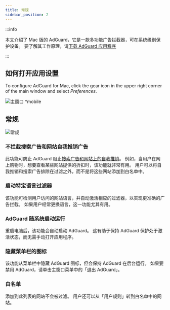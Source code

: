 ```yaml
---
title: 常规
sidebar_position: 2
---
```


:::info

本文介绍了 Mac 版的 AdGuard，它是一款多功能广告拦截器，可在系统级别保护设备。 要了解其工作原理，请[下载 AdGuard 应用程序](https://agrd.io/download-kb-adblock)

:::

## 如何打开应用设置

To configure AdGuard for Mac, click the gear icon in the upper right corner of the main window and select _Preferences_.

![主窗口 \*mobile](https://cdn.adtidy.org/content/kb/ad_blocker/mac/main.png)

## 常规

![常规](https://cdn.adtidy.org/content/kb/ad_blocker/mac/general.png)

### 不拦截搜索广告和网站自我推销广告

此功能可防止 AdGuard 阻止[搜索广告和网站上的自我推销](/general/ad-filtering/search-ads)。 例如，当用户在网上购物时，想要查看某些网站提供的折扣时，该功能就非常有用。 用户可以将自我推销和搜索广告排除在过滤之外，而不是将这些网站添加到白名单中。

### 启动特定语言过滤器

该功能可检测用户访问的网站语言，并自动激活相应的过滤器，以实现更准确的广告拦截。 如果用户经常更换语言，这一功能尤其有用。

### AdGuard 随系统启动运行

重启电脑后，该功能会自动启动 AdGuard。 这有助于保持 AdGuard 保护处于激活状态，而无需手动打开应用程序。

### 隐藏菜单栏的图标

该功能从菜单栏中隐藏 AdGuard 图标，但会保持 AdGuard 在后台运行。 如果要禁用 AdGuard，请单击主窗口菜单中的「退出 AdGuard」。

### 白名单

添加到此列表的网站不会被过滤。 用户还可以从「用户规则」转到白名单中的网站。
